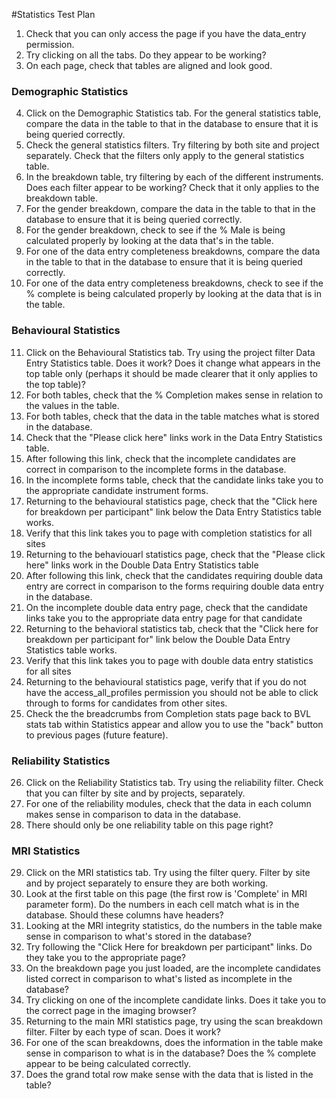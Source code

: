 #Statistics Test Plan

1. Check that you can only access the page if you have the data_entry permission.
2. Try clicking on all the tabs. Do they appear to be working?
3. On each page, check that tables are aligned and look good.

### Demographic Statistics
4. Click on the Demographic Statistics tab. For the general statistics table, compare the data in the table to that in the database to ensure that it is being queried correctly.
5. Check the general statistics filters. Try filtering by both site and project separately. Check that the filters only apply to the general statistics table.
6. In the breakdown table, try filtering by each of the different instruments. Does each filter appear to be working? Check that it only applies to the breakdown table.
7. For the gender breakdown, compare the data in the table to that in the database to ensure that it is being queried correctly.
8. For the gender breakdown, check to see if the % Male is being calculated properly by looking at the data that's in the table.
9. For one of the data entry completeness breakdowns, compare the data in the table to that in the database to ensure that it is being queried correctly.
10. For one of the data entry completeness breakdowns, check to see if the % complete is being calculated properly by looking at the data that is in the table.

### Behavioural Statistics
11. Click on the Behavioural Statistics tab. Try using the project filter Data Entry Statistics table. Does it work? Does it change what appears in the top table only (perhaps it should be made clearer that it only applies to the top table)?
12. For both tables, check that the % Completion makes sense in relation to the values in the table.
13. For both tables, check that the data in the table matches what is stored in the database.
14. Check that the "Please click here" links work in the Data Entry Statistics table.
15. After following this link, check that the incomplete candidates are correct in comparison to the incomplete forms in the database.
16. In the incomplete forms table, check that the candidate links take you to the appropriate candidate instrument forms.
17. Returning to the behavioural statistics page, check that the "Click here for breakdown per participant" link below the Data Entry Statistics table works.
18. Verify that this link takes you to page with completion statistics for all sites
19. Returning to the behaviouarl statistics page, check that the "Please click here" links work in the Double Data Entry Statistics table
20. After following this link, check that the candidates requiring double data entry are correct in comparison to the forms requiring double data entry in the database.
21. On the incomplete double data entry page, check that the candidate links take you to the appropriate data entry page for that candidate
22. Returning to the behavioral statistics tab, check that the "Click here for breakdown per participant for" link below the Double Data Entry Statistics table works.
23. Verify that this link takes you to page with double data entry statistics for all sites
24. Returning to the behavioural statistics page, verify that if you do not have the access_all_profiles permission you should not be able to click through to forms for candidates from other sites.
25. Check the the breadcrumbs from Completion stats page back to BVL stats tab within Statistics appear and allow you to use the "back" button to previous pages (future feature).

### Reliability Statistics
26. Click on the Reliability Statistics tab. Try using the reliability filter. Check that you can filter by site and by projects, separately.
27. For one of the reliability modules, check that the data in each column makes sense in comparison to data in the database.
28. There should only be one reliability table on this page right?

### MRI Statistics
29. Click on the MRI statistics tab. Try using the filter query. Filter by site and by project separately to ensure they are both working.
30. Look at the first table on this page (the first row is 'Complete' in MRI parameter form). Do the numbers in each cell match what is in the database. Should these columns have headers?
31. Looking at the MRI integrity statistics, do the numbers in the table make sense in comparison to what's stored in the database?
32. Try following the "Click Here for breakdown per participant" links. Do they take you to the appropriate page?
33. On the breakdown page you just loaded, are the incomplete candidates listed correct in comparison to what's listed as incomplete in the database?
34. Try clicking on one of the incomplete candidate links. Does it take you to the correct page in the imaging browser?
35. Returning to the main MRI statistics page, try using the scan breakdown filter. Filter by each type of scan. Does it work?
36. For one of the scan breakdowns, does the information in the table make sense in comparison to what is in the database? Does the % complete appear to be being calculated correctly.
37. Does the grand total row make sense with the data that is listed in the table?
